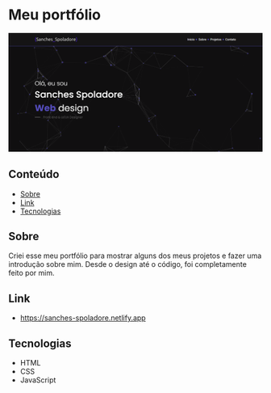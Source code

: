 # Meu portfólio

![](./.github/preview.png)

## Conteúdo
- [Sobre](#sobre)
- [Link](#link)
- [Tecnologias](#tecnologias)

## Sobre
Criei esse meu portfólio para mostrar alguns dos meus projetos e fazer uma introdução sobre mim. Desde o design até o código, foi completamente feito por mim.

## Link
- https://sanches-spoladore.netlify.app

## Tecnologias
- HTML
- CSS
- JavaScript